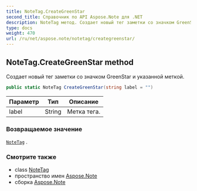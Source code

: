 ```yaml
---
title: NoteTag.CreateGreenStar
second_title: Справочник по API Aspose.Note для .NET
description: NoteTag метод. Создает новый тег заметки со значком GreenStar и указанной меткой.
type: docs
weight: 470
url: /ru/net/aspose.note/notetag/creategreenstar/
---
```

## NoteTag.CreateGreenStar method

Создает новый тег заметки со значком GreenStar и указанной меткой.

```csharp
public static NoteTag CreateGreenStar(string label = "")
```

| Параметр | Тип | Описание |
| --- | --- | --- |
| label | String | Метка тега. |

### Возвращаемое значение

[`NoteTag`](../) .

### Смотрите также

* class [NoteTag](../)
* пространство имен [Aspose.Note](../../notetag/)
* сборка [Aspose.Note](../../../)


